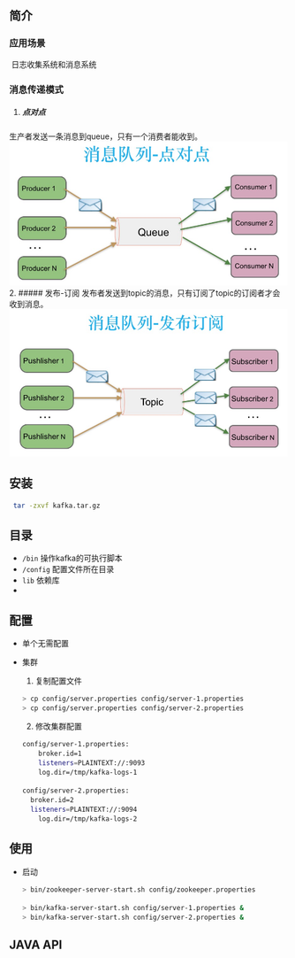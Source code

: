 ## 简介

### 应用场景

​	日志收集系统和消息系统

### 消息传递模式

1. ##### 点对点
生产者发送一条消息到queue，只有一个消费者能收到。
![消息队列点对点](../../.asset/kafka/p2p.png)
2. ##### 发布-订阅
发布者发送到topic的消息，只有订阅了topic的订阅者才会收到消息。
![消息队列订阅发布](../../.asset/kafka/p2s.png)



## 安装

```bash
 tar -zxvf kafka.tar.gz
```



## 目录

* `/bin`  操作kafka的可执行脚本
* `/config` 配置文件所在目录
* `lib` 依赖库
* 

## 配置

* 单个无需配置

* 集群

  1. 复制配置文件

  ```bash
  > cp config/server.properties config/server-1.properties
  > cp config/server.properties config/server-2.properties
  ```

   2. 修改集群配置

  ```bash
  config/server-1.properties:
      broker.id=1
      listeners=PLAINTEXT://:9093
      log.dir=/tmp/kafka-logs-1
  
  config/server-2.properties:
    broker.id=2
    listeners=PLAINTEXT://:9094
      log.dir=/tmp/kafka-logs-2
  ```

  

## 使用

* 启动

  ```bash
  > bin/zookeeper-server-start.sh config/zookeeper.properties
  
  > bin/kafka-server-start.sh config/server-1.properties &
  > bin/kafka-server-start.sh config/server-2.properties &
  ```

  

## JAVA API

